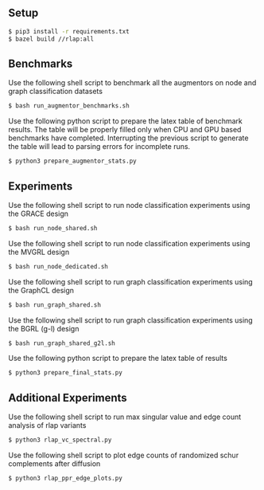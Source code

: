 
## Setup

```bash
$ pip3 install -r requirements.txt
$ bazel build //rlap:all
```

## Benchmarks

Use the following shell script to benchmark all the augmentors on node and graph classification datasets

```bash
$ bash run_augmentor_benchmarks.sh
```

Use the following python script to prepare the latex table of benchmark results. The table will be properly filled only when CPU and GPU based benchmarks have completed. Interrupting the previous script to generate the table will lead to parsing errors for incomplete runs.

```bash
$ python3 prepare_augmentor_stats.py
```


## Experiments

Use the following shell script to run node classification experiments using the GRACE design

```bash
$ bash run_node_shared.sh
```

Use the following shell script to run node classification experiments using the MVGRL design

```bash
$ bash run_node_dedicated.sh
```

Use the following shell script to run graph classification experiments using the GraphCL design

```bash
$ bash run_graph_shared.sh
```

Use the following shell script to run graph classification experiments using the BGRL (g-l) design

```bash
$ bash run_graph_shared_g2l.sh
```

Use the following python script to prepare the latex table of results

```bash
$ python3 prepare_final_stats.py
```


## Additional Experiments

Use the following shell script to run max singular value and edge count analysis of rlap variants

```bash
$ python3 rlap_vc_spectral.py
```

Use the following shell script to plot edge counts of randomized schur complements after diffusion

```bash
$ python3 rlap_ppr_edge_plots.py
```

